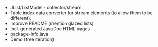 - JList/ListModel - collector/stream.
- Table index data converter for stream elements (to allow them to be different).
- Improve README (mention glazed lists)
- Incl. generated JavaDoc HTML pages
- package-info.java
- Demo (tree iteration)
